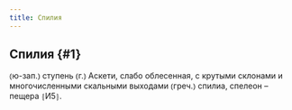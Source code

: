 ```yaml
---
title: Спилия
---
```

## Спилия {#1}

⦅ю-зап.⦆ ступень ⦅г.⦆ Аскети, слабо облесенная, с крутыми склонами и многочисленными скальными выходами ⦅греч.⦆ спилиа, спелеон – пещера ⦃И5⦄.
